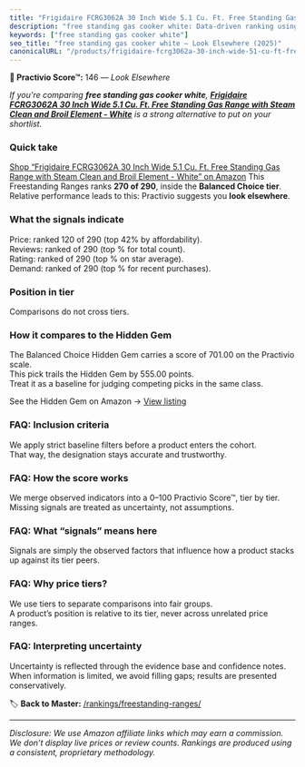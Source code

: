 ```yaml
---
title: "Frigidaire FCRG3062A 30 Inch Wide 5.1 Cu. Ft. Free Standing Gas Range with Steam Clean and Broil Element - White"
description: "free standing gas cooker white: Data-driven ranking using the Practivio Score™. Positioned by quality, value, demand, findability, momentum."
keywords: ["free standing gas cooker white"]
seo_title: "free standing gas cooker white — Look Elsewhere (2025)"
canonicalURL: "/products/frigidaire-fcrg3062a-30-inch-wide-51-cu-ft-free-standing-gas-range-with-steam-clean-and-broil-element-white-B0CP9ZRGPY/"
---
```


**🚫 Practivio Score™:** 146 — _Look Elsewhere_


*If you're comparing **free standing gas cooker white**, **[Frigidaire FCRG3062A 30 Inch Wide 5.1 Cu. Ft. Free Standing Gas Range with Steam Clean and Broil Element - White](https://www.amazon.com/dp/B0CP9ZRGPY?tag=practivio-20)** is a strong alternative to put on your shortlist.*
### Quick take
[Shop “Frigidaire FCRG3062A 30 Inch Wide 5.1 Cu. Ft. Free Standing Gas Range with Steam Clean and Broil Element - White” on Amazon](https://www.amazon.com/dp/B0CP9ZRGPY?tag=practivio-20)
This Freestanding Ranges ranks **270 of 290**, inside the **Balanced Choice tier**.  
Relative performance leads to this: Practivio suggests you **look elsewhere**.

### What the signals indicate
Price: ranked 120 of 290 (top 42% by affordability).  
Reviews: ranked  of 290 (top % for total count).  
Rating: ranked  of 290 (top % on star average).  
Demand: ranked  of 290 (top % for recent purchases).

### Position in tier
Comparisons do not cross tiers.

### How it compares to the Hidden Gem
The Balanced Choice Hidden Gem carries a score of 701.00 on the Practivio scale.  
This pick trails the Hidden Gem by 555.00 points.  
Treat it as a baseline for judging competing picks in the same class.  

See the Hidden Gem on Amazon → [View listing](https://www.amazon.com/dp/B07FWRTVYZ?tag=practivio-20)

### FAQ: Inclusion criteria
We apply strict baseline filters before a product enters the cohort.  
That way, the designation stays accurate and trustworthy.

### FAQ: How the score works
We merge observed indicators into a 0–100 Practivio Score™, tier by tier.  
Missing signals are treated as uncertainty, not assumptions.

### FAQ: What “signals” means here
Signals are simply the observed factors that influence how a product stacks up against its tier peers.

### FAQ: Why price tiers?
We use tiers to separate comparisons into fair groups.  
A product’s position is relative to its tier, never across unrelated price ranges.

### FAQ: Interpreting uncertainty
Uncertainty is reflected through the evidence base and confidence notes.  
When information is limited, we avoid filling gaps; results are presented conservatively.


🏷️ **Back to Master:** [/rankings/freestanding-ranges/](/rankings/freestanding-ranges/)

---
_Disclosure: We use Amazon affiliate links which may earn a commission. We don’t display live prices or review counts. Rankings are produced using a consistent, proprietary methodology._
